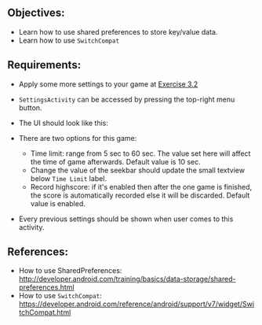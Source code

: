 ## Objectives:
* Learn how to use shared preferences to store key/value data.
* Learn how to use `SwitchCompat`

## Requirements:
* Apply some more settings to your game at [Exercise 3.2](Exercise_3_2_How_activities_and_fragments_live.md)
* `SettingsActivity` can be accessed by pressing the top-right menu button.
* The UI should look like this:


* There are two options for this game:
    + Time limit: range from 5 sec to 60 sec. The value set here will affect the time of game afterwards. Default value is 10 sec.
    + Change the value of the seekbar should update the small textview below `Time Limit` label.
    + Record highscore: if it's enabled then after the one game is finished, the score is automatically recorded else it will be discarded. Default value is enabled.

* Every previous settings should be shown when user comes to this activity.

## References:
* How to use SharedPreferences: http://developer.android.com/training/basics/data-storage/shared-preferences.html
* How to use `SwitchCompat`: https://developer.android.com/reference/android/support/v7/widget/SwitchCompat.html
